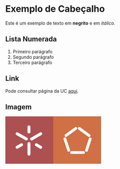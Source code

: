 # Exemplo de Cabeçalho

Este é um exemplo de texto em **negrito** e em *itálico*.
    
## Lista Numerada
1. Primeiro parágrafo
2. Segundo parágrafo
3. Terceiro parágrafo
    
## Link
Pode consultar página da UC [aqui](https://elearning.uminho.pt/ultra/courses/_59933_1/cl/outline).

## Imagem
![escolda de engenharia](logo.png)
